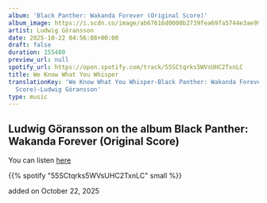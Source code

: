 ```yaml
---
album: 'Black Panther: Wakanda Forever (Original Score)'
album_image: https://i.scdn.co/image/ab67616d0000b2739fea69fa5744e3ae99d29374
artist: Ludwig Göransson
date: 2025-10-22 04:56:08+00:00
draft: false
duration: 155480
preview_url: null
spotify_url: https://open.spotify.com/track/55SCtqrks5WVsUHC2TxnLC
title: We Know What You Whisper
translationKey: 'We Know What You Whisper-Black Panther: Wakanda Forever (Original
  Score)-Ludwig Göransson'
type: music
---
```



## Ludwig Göransson on the album Black Panther: Wakanda Forever (Original Score)

You can listen [here](https://open.spotify.com/track/55SCtqrks5WVsUHC2TxnLC)

{{% spotify "55SCtqrks5WVsUHC2TxnLC" small %}}

added on October 22, 2025